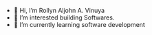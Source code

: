 - 👋 Hi, I’m Rollyn Aljohn A. Vinuya
- 👀 I’m interested building Softwares. 
- 🌱 I’m currently learning software development 
